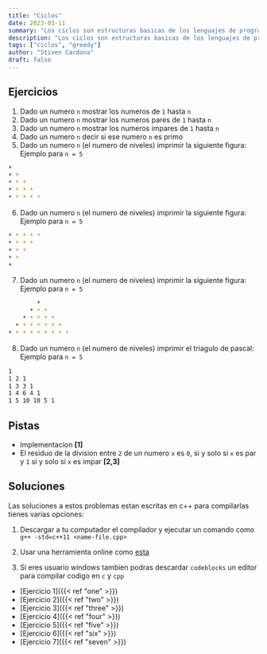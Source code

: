 ```yaml
---
title: "Ciclos"
date: 2023-03-11
summary: "Los ciclos son estructuras basicas de los lenguajes de programcion estos nos permiten repetir un conjunto instrucciones"
description: "Los ciclos son estructuras basicas de los lenguajes de programcion estos nos permiten repetir un conjunto instrucciones"
tags: ["ciclos", "greedy"]
author: "Stiven Cardona"
draft: false
---
```


## Ejercicios

1. Dado un numero `n` mostrar los numeros de `1` hasta `n`
2. Dado un numero `n` mostrar los numeros pares de `1` hasta `n` 
3. Dado un numero `n` mostrar los numeros impares de `1` hasta `n`
4. Dado un numero `n` decir si ese numero `n` es primo
5. Dado un numero `n` (el numero de niveles) imprimir la siguiente figura:
Ejemplo para `n = 5`
```bash
*
* *
* * *
* * * *
* * * * *
```
6. Dado un numero `n` (el numero de niveles) imprimir la siguiente figura:
Ejemplo para `n = 5`
```bash
* * * * * 
* * * *
* * *
* * 
* 
```
7. Dado un numero `n` (el numero de niveles) imprimir la siguiente figura:
Ejemplo para `n = 5`
```bash
        * 
      * * *
    * * * * *
  * * * * * * * 
* * * * * * * * *
```
8. Dado un numero `n` (el numero de niveles) imprimir el triagulo de pascal:
Ejemplo para `n = 5`
```bash
1 
1 2 1
1 3 3 1
1 4 6 4 1 
1 5 10 10 5 1
```

## Pistas

- Implementacion **[1]**
- El residuo de la division entre `2` de un numero `x` es `0`, si y solo si `x` es par y `1` si y solo si `x` es impar **[2,3]**

## Soluciones

Las soluciones a estos problemas estan escritas en c++ para compilarlas tienes varias opciones:

1. Descargar a tu computador el compilador y ejecutar un comando como `g++ -std=c++11 <name-file.cpp>`

2. Usar una herramienta online como [esta](https://www.programiz.com/cpp-programming/online-compiler/)

3. Si eres usuario windows tambien podras descardar `codeblocks` un editor para compilar codigo en `c` y `cpp`

- [Ejercicio 1]({{< ref "one" >}})
- [Ejercicio 2]({{< ref "two" >}})
- [Ejercicio 3]({{< ref "three" >}})
- [Ejercicio 4]({{< ref "four" >}})
- [Ejercicio 5]({{< ref "five" >}})
- [Ejercicio 6]({{< ref "six" >}})
- [Ejercicio 7]({{< ref "seven" >}})
<!-- - [Ejercicio 8]({{< ref "/solutions/ciclos/one" >}}) -->